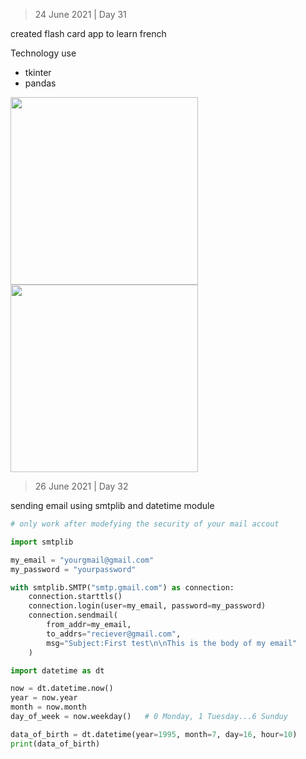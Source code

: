 > 24 June 2021 | Day 31

created flash card app to learn french

Technology use
- tkinter
- pandas

<img src="https://user-images.githubusercontent.com/40035716/123389560-a346f500-d5b7-11eb-952f-083e826f744c.PNG" width="300">
<img src="https://user-images.githubusercontent.com/40035716/123389568-a3df8b80-d5b7-11eb-9dc9-f93eabc79bce.PNG" width="300">

> 26 June 2021 | Day 32

sending email using smtplib and datetime module

```python
# only work after modefying the security of your mail accout

import smtplib

my_email = "yourgmail@gmail.com"
my_password = "yourpassword"

with smtplib.SMTP("smtp.gmail.com") as connection:
	connection.starttls()
	connection.login(user=my_email, password=my_password)
	connection.sendmail(
		from_addr=my_email, 
		to_addrs="reciever@gmail.com", 
		msg="Subject:First test\n\nThis is the body of my email"
	)
```

```python
import datetime as dt

now = dt.datetime.now()
year = now.year
month = now.month
day_of_week = now.weekday()   # 0 Monday, 1 Tuesday...6 Sunduy

data_of_birth = dt.datetime(year=1995, month=7, day=16, hour=10)
print(data_of_birth)
```
